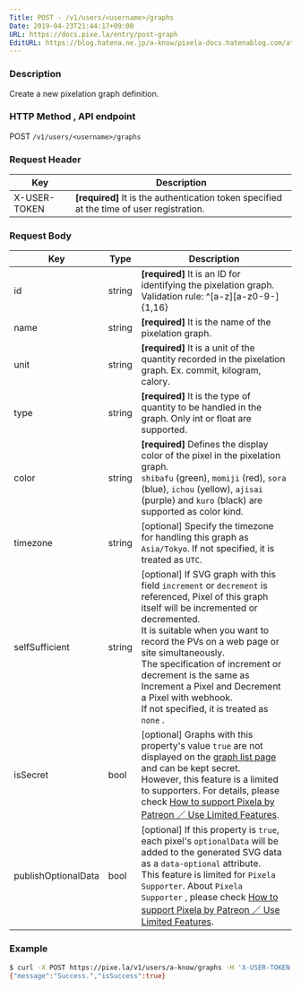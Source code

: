 ```yaml
---
Title: POST - /v1/users/<username>/graphs
Date: 2019-04-23T21:44:17+09:00
URL: https://docs.pixe.la/entry/post-graph
EditURL: https://blog.hatena.ne.jp/a-know/pixela-docs.hatenablog.com/atom/entry/17680117127076346928
---
```


### Description
Create a new pixelation graph definition.

### HTTP Method , API endpoint
<span class="badge badge-post">POST</span> `/v1/users/<username>/graphs`

### Request Header

|Key|Description|
|---|---|
|X-USER-TOKEN|**[required]** It is the authentication token specified at the time of user registration.|


### Request Body

|Key|Type|Description|
|---|---|---|
|id|string|**[required]** It is an ID for identifying the pixelation graph.<br>Validation rule: ^[a-z][a-z0-9-]{1,16}|
|name|string|**[required]** It is the name of the pixelation graph.|
|unit|string|**[required]** It is a unit of the quantity recorded in the pixelation graph. Ex. commit, kilogram, calory.|
|type|string|**[required]** It is the type of quantity to be handled in the graph. Only int or float are supported.|
|color|string|**[required]** Defines the display color of the pixel in the pixelation graph.<br>`shibafu` (green), `momiji` (red), `sora` (blue), `ichou` (yellow), `ajisai` (purple) and `kuro` (black) are supported as color kind.|
|timezone|string|[optional] Specify the timezone for handling this graph as `Asia/Tokyo`. If not specified, it is treated as `UTC`.|
|selfSufficient|string|[optional] If SVG graph with this field `increment` or `decrement` is referenced, Pixel of this graph itself will be incremented or decremented.<br>It is suitable when you want to record the PVs on a web page or site simultaneously.<br>The specification of increment or decrement is the same as Increment a Pixel and Decrement a Pixel with webhook.<br>If not specified, it is treated as `none` .|
|isSecret|bool|[optional] Graphs with this property's value `true` are not displayed on the [graph list page](https://docs.pixe.la/entry/get-graph-list-html) and can be kept secret.<br>However, this feature is a limited to supporters. For details, please check [How to support Pixela by Patreon ／ Use Limited Features](https://github.com/a-know/Pixela/wiki/How-to-support-Pixela-by-Patreon-%EF%BC%8F-Use-Limited-Features).|
|publishOptionalData|bool|[optional] If this property is `true`, each pixel's `optionalData` will be added to the generated SVG data as a `data-optional` attribute.<br>This feature is limited for `Pixela Supporter`. About `Pixela Supporter` , please check [How to support Pixela by Patreon ／ Use Limited Features](https://github.com/a-know/Pixela/wiki/How-to-support-Pixela-by-Patreon-%EF%BC%8F-Use-Limited-Features).|

### Example

```sh
$ curl -X POST https://pixe.la/v1/users/a-know/graphs -H 'X-USER-TOKEN:thisissecret' -d '{"id":"test-graph","name":"graph-name","unit":"commit","type":"int","color":"shibafu","timezone":"Asia/Tokyo","isSecret":true,"publishOptionalData":true}'
{"message":"Success.","isSuccess":true}
```
